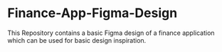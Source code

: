 # Finance-App-Figma-Design

This Repository contains a basic Figma design of a finance application which can be used for basic design inspiration.
